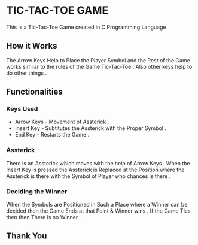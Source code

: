 # TIC-TAC-TOE GAME
This is a Tic-Tac-Toe Game created in C Programming Language

## How it Works
The Arrow Keys Help to Place the Player Symbol and the Rest of the Game works similar to the rules of the Game Tic-Tac-Toe . Also other keys help to do other things .

## Functionalities

### Keys Used
* Arrow Keys - Movement of Assterick .
* Insert Key - Subtitutes the Assterick with the Proper Symbol .
* End Key - Restarts the Game . 

### Assterick
There is an Assterick which moves with the help of Arrow Keys . When the Insert Key is pressed the Assterick is Replaced at the Position where the Assterick is there with the Symbol of Player who chances is there .

### Deciding the Winner
When the Symbols are Positioned in Such a Place where a Winner can be decided then the Game Ends at that Point & Winner wins . If the Game Ties then then There is no Winner .

## Thank You


		